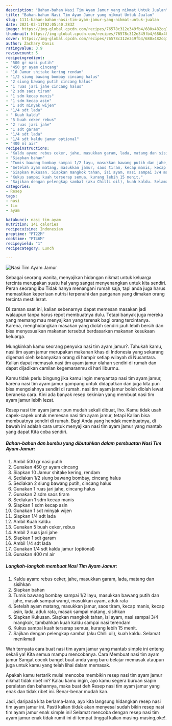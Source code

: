 ```yaml
---
description: "Bahan-bahan Nasi Tim Ayam Jamur yang nikmat Untuk Jualan"
title: "Bahan-bahan Nasi Tim Ayam Jamur yang nikmat Untuk Jualan"
slug: 1111-bahan-bahan-nasi-tim-ayam-jamur-yang-nikmat-untuk-jualan
date: 2021-02-11T02:05:40.283Z
image: https://img-global.cpcdn.com/recipes/76578c312e349fb4/680x482cq70/nasi-tim-ayam-jamur-foto-resep-utama.jpg
thumbnail: https://img-global.cpcdn.com/recipes/76578c312e349fb4/680x482cq70/nasi-tim-ayam-jamur-foto-resep-utama.jpg
cover: https://img-global.cpcdn.com/recipes/76578c312e349fb4/680x482cq70/nasi-tim-ayam-jamur-foto-resep-utama.jpg
author: Zachary Davis
ratingvalue: 3.9
reviewcount: 5
recipeingredient:
- "500 gr nasi putih"
- "450 gr ayam cincang"
- "10 Jamur shitake kering rendam"
- "1/2 siung bawang bombay cincang halus"
- "2 siung bawang putih cincang halus"
- "1 ruas jari jahe cincang halus"
- "2 sdm saos tiram"
- "1 sdm kecap manis"
- "1 sdm kecap asin"
- "1 sdt minyak wijen"
- "1/4 sdt lada"
- " Kuah kaldu"
- "5 buah ceker rebus"
- "2 ruas jari jahe"
- "1 sdt garam"
- "1/4 sdt lada"
- "1/4 sdt kaldu jamur optional"
- "400 ml air"
recipeinstructions:
- "Kaldu ayam: rebus ceker, jahe, masukkan garam, lada, matang dan sisihkan"
- "Siapkan bahan"
- "Tumis bawang bombay sampai 1/2 layu, masukkan bawang putih dan jahe, masak sampai wangi, masukkan ayam, aduk rata"
- "Setelah ayam matang, masukkan jamur, saos tiram, kecap manis, kecap asin, lada, aduk rata, masak sampai matang, sisihkan"
- "Siapkan Kukusan. Siapkan mangkok tahan, isi ayam, nasi sampai 3/4 mangkok, tambahkan kuah kaldu sampai nasi terendam"
- "Kukus sampai kuah terserap semua, kurang lebih 15 menit."
- "Sajikan dengan pelengkap sambal (aku Chilli oil), kuah kaldu. Selamat menikmati"
categories:
- Resep
tags:
- nasi
- tim
- ayam

katakunci: nasi tim ayam 
nutrition: 141 calories
recipecuisine: Indonesian
preptime: "PT22M"
cooktime: "PT46M"
recipeyield: "1"
recipecategory: Lunch

---
```



![Nasi Tim Ayam Jamur](https://img-global.cpcdn.com/recipes/76578c312e349fb4/680x482cq70/nasi-tim-ayam-jamur-foto-resep-utama.jpg)

Sebagai seorang wanita, menyajikan hidangan nikmat untuk keluarga tercinta merupakan suatu hal yang sangat menyenangkan untuk kita sendiri. Peran seorang ibu Tidak hanya menangani rumah saja, tapi anda juga harus memastikan keperluan nutrisi terpenuhi dan panganan yang dimakan orang tercinta mesti lezat.

Di zaman  saat ini, kalian sebenarnya dapat memesan masakan jadi walaupun tanpa harus repot membuatnya dulu. Tetapi banyak juga mereka yang memang mau menyajikan yang terenak bagi orang tercintanya. Karena, menghidangkan masakan yang diolah sendiri jauh lebih bersih dan bisa menyesuaikan makanan tersebut berdasarkan makanan kesukaan keluarga. 



Mungkinkah kamu seorang penyuka nasi tim ayam jamur?. Tahukah kamu, nasi tim ayam jamur merupakan makanan khas di Indonesia yang sekarang digemari oleh kebanyakan orang di hampir setiap wilayah di Nusantara. Kalian dapat memasak nasi tim ayam jamur olahan sendiri di rumah dan dapat dijadikan camilan kegemaranmu di hari liburmu.

Kamu tidak perlu bingung jika kamu ingin menyantap nasi tim ayam jamur, karena nasi tim ayam jamur gampang untuk didapatkan dan juga kita pun bisa mengolahnya sendiri di rumah. nasi tim ayam jamur boleh diolah lewat beraneka cara. Kini ada banyak resep kekinian yang membuat nasi tim ayam jamur lebih lezat.

Resep nasi tim ayam jamur pun mudah sekali dibuat, lho. Kamu tidak usah capek-capek untuk memesan nasi tim ayam jamur, tetapi Kalian bisa membuatnya sendiri di rumah. Bagi Anda yang hendak membuatnya, di bawah ini adalah cara untuk menyajikan nasi tim ayam jamur yang mantab yang dapat Kita coba sendiri.

<!--inarticleads1-->

##### Bahan-bahan dan bumbu yang dibutuhkan dalam pembuatan Nasi Tim Ayam Jamur:

1. Ambil 500 gr nasi putih
1. Gunakan 450 gr ayam cincang
1. Siapkan 10 Jamur shitake kering, rendam
1. Sediakan 1/2 siung bawang bombay, cincang halus
1. Sediakan 2 siung bawang putih, cincang halus
1. Gunakan 1 ruas jari jahe, cincang halus
1. Gunakan 2 sdm saos tiram
1. Sediakan 1 sdm kecap manis
1. Siapkan 1 sdm kecap asin
1. Gunakan 1 sdt minyak wijen
1. Siapkan 1/4 sdt lada
1. Ambil  Kuah kaldu:
1. Gunakan 5 buah ceker, rebus
1. Ambil 2 ruas jari jahe
1. Siapkan 1 sdt garam
1. Ambil 1/4 sdt lada
1. Gunakan 1/4 sdt kaldu jamur (optional)
1. Gunakan 400 ml air




<!--inarticleads2-->

##### Langkah-langkah membuat Nasi Tim Ayam Jamur:

1. Kaldu ayam: rebus ceker, jahe, masukkan garam, lada, matang dan sisihkan
1. Siapkan bahan
1. Tumis bawang bombay sampai 1/2 layu, masukkan bawang putih dan jahe, masak sampai wangi, masukkan ayam, aduk rata
1. Setelah ayam matang, masukkan jamur, saos tiram, kecap manis, kecap asin, lada, aduk rata, masak sampai matang, sisihkan
1. Siapkan Kukusan. Siapkan mangkok tahan, isi ayam, nasi sampai 3/4 mangkok, tambahkan kuah kaldu sampai nasi terendam
1. Kukus sampai kuah terserap semua, kurang lebih 15 menit.
1. Sajikan dengan pelengkap sambal (aku Chilli oil), kuah kaldu. Selamat menikmati




Wah ternyata cara buat nasi tim ayam jamur yang mantab simple ini enteng sekali ya! Kita semua mampu mencobanya. Cara Membuat nasi tim ayam jamur Sangat cocok banget buat anda yang baru belajar memasak ataupun juga untuk kamu yang telah lihai dalam memasak.

Apakah kamu tertarik mulai mencoba membikin resep nasi tim ayam jamur nikmat tidak ribet ini? Kalau kamu ingin, ayo kamu segera buruan siapin peralatan dan bahannya, maka buat deh Resep nasi tim ayam jamur yang enak dan tidak ribet ini. Benar-benar mudah kan. 

Jadi, daripada kita berlama-lama, ayo kita langsung hidangkan resep nasi tim ayam jamur ini. Pasti kalian tiidak akan menyesal sudah bikin resep nasi tim ayam jamur enak simple ini! Selamat mencoba dengan resep nasi tim ayam jamur enak tidak rumit ini di tempat tinggal kalian masing-masing,oke!.


